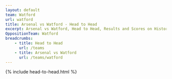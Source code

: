 ```yaml
---
layout: default
team: Watford
url: watford
title: Arsenal vs Watford - Head to Head
excerpt: Arsenal vs Watford, Head to Head, Results and Scores on History of Arsenal Football Club
OppositionTeam: Watford
breadcrumbs:
    - title: Head to Head
      url: /teams
    - title: Arsenal vs Watford
      url: /teams/watford
---
```


{% include head-to-head.html %}